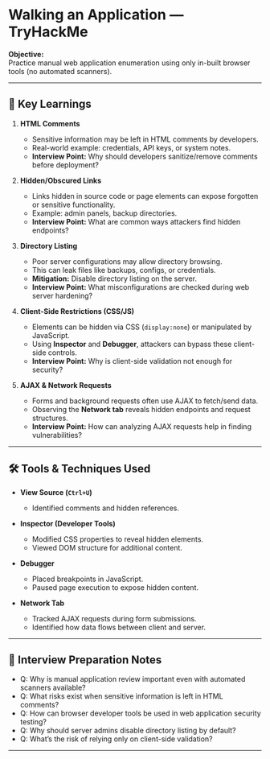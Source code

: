 # Walking an Application — TryHackMe

**Objective:**  
Practice manual web application enumeration using only in-built browser tools (no automated scanners).  

---

## 🔑 Key Learnings

1. **HTML Comments**
   - Sensitive information may be left in HTML comments by developers.
   - Real-world example: credentials, API keys, or system notes.
   - **Interview Point:** Why should developers sanitize/remove comments before deployment?

2. **Hidden/Obscured Links**
   - Links hidden in source code or page elements can expose forgotten or sensitive functionality.
   - Example: admin panels, backup directories.
   - **Interview Point:** What are common ways attackers find hidden endpoints?

3. **Directory Listing**
   - Poor server configurations may allow directory browsing.
   - This can leak files like backups, configs, or credentials.
   - **Mitigation:** Disable directory listing on the server.
   - **Interview Point:** What misconfigurations are checked during web server hardening?

4. **Client-Side Restrictions (CSS/JS)**
   - Elements can be hidden via CSS (`display:none`) or manipulated by JavaScript.
   - Using **Inspector** and **Debugger**, attackers can bypass these client-side controls.
   - **Interview Point:** Why is client-side validation not enough for security?

5. **AJAX & Network Requests**
   - Forms and background requests often use AJAX to fetch/send data.
   - Observing the **Network tab** reveals hidden endpoints and request structures.
   - **Interview Point:** How can analyzing AJAX requests help in finding vulnerabilities?

---

## 🛠️ Tools & Techniques Used

- **View Source (`Ctrl+U`)**
  - Identified comments and hidden references.

- **Inspector (Developer Tools)**
  - Modified CSS properties to reveal hidden elements.
  - Viewed DOM structure for additional content.

- **Debugger**
  - Placed breakpoints in JavaScript.
  - Paused page execution to expose hidden content.

- **Network Tab**
  - Tracked AJAX requests during form submissions.
  - Identified how data flows between client and server.

---


## 🧠 Interview Preparation Notes

- Q: Why is manual application review important even with automated scanners available?  
- Q: What risks exist when sensitive information is left in HTML comments?  
- Q: How can browser developer tools be used in web application security testing?  
- Q: Why should server admins disable directory listing by default?  
- Q: What’s the risk of relying only on client-side validation?  

---

